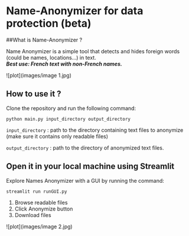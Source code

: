 # Name-Anonymizer for data protection (beta)

##What is Name-Anonymizer ?

Name Anonymizer is a simple tool that detects and hides foreign words (could be names, locations...) in text.<br/>
***Best use: French text with non-French names.***

![plot](images/image 1.jpg)

## How to use it ?

Clone the repository and run the following command:

<code>python main.py input_directory output_directory</code> 

<code>input_directory</code> : path to the directory containing text files to anonymize (make sure it contains only readable files)

<code>output_directory</code> : path to the directory of anonymized text files.

## Open it in your local machine using Streamlit

Explore Names Anonymizer with a GUI by running the command:

<code>streamlit run runGUI.py</code> 

<ol>
<li>Browse readable files</li>
<li>Click Anonymize button</li>
<li>Download files</li>
</ol>

![plot](images/image 2.jpg)
